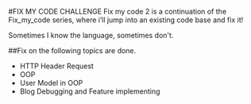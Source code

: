 #FIX MY CODE CHALLENGE
Fix my code 2 is a continuation of the Fix_my_code series, where i’ll jump into an existing code base and fix it!

Sometimes I know the language, sometimes don't.

##Fix on the following topics are done.
- HTTP Header Request
- OOP
- User Model in OOP
- Blog Debugging and Feature implementing
